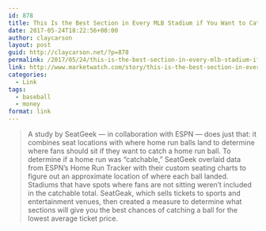 ```yaml
---
id: 878
title: This Is the Best Section in Every MLB Stadium if You Want to Catch a Home Run Ball
date: 2017-05-24T18:22:56+00:00
author: claycarson
layout: post
guid: http://claycarson.net/?p=878
permalink: /2017/05/24/this-is-the-best-section-in-every-mlb-stadium-if-you-want-to-catch-a-home-run-ball/
link: http://www.marketwatch.com/story/this-is-the-best-section-in-every-mlb-stadium-to-catch-a-home-run-ball-2017-05-23
categories:
  - Link
tags:
  - baseball
  - money
format: link
---
```

> A study by SeatGeek — in collaboration with ESPN — does just that: it combines seat locations with where home run balls land to determine where fans should sit if they want to catch a home run ball. To determine if a home run was “catchable,” SeatGeek overlaid data from ESPN’s Home Run Tracker with their custom seating charts to figure out an approximate location of where each ball landed. Stadiums that have spots where fans are not sitting weren’t included in the catchable total. SeatGeak, which sells tickets to sports and entertainment venues, then created a measure to determine what sections will give you the best chances of catching a ball for the lowest average ticket price.